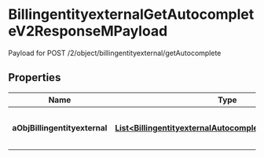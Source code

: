 

# BillingentityexternalGetAutocompleteV2ResponseMPayload

Payload for POST /2/object/billingentityexternal/getAutocomplete

## Properties

| Name | Type | Description | Notes |
|------------ | ------------- | ------------- | -------------|
|**aObjBillingentityexternal** | [**List&lt;BillingentityexternalAutocompleteElementResponse&gt;**](BillingentityexternalAutocompleteElementResponse.md) | An array of Billingentityexternal autocomplete element response. |  |



